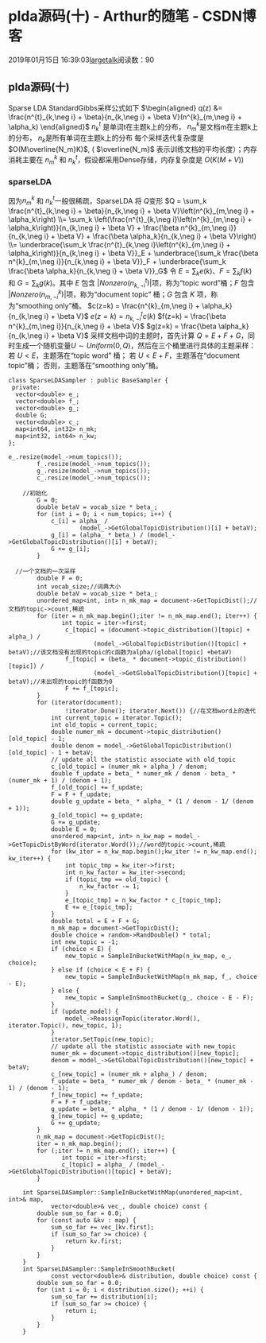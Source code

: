 # plda源码(十) - Arthur的随笔 - CSDN博客
2019年01月15日 16:39:03[largetalk](https://me.csdn.net/largetalk)阅读数：90
## plda源码(十)
Sparse LDA
StandardGibbs采样公式如下
$\begin{aligned} q(z) &= \frac{n^{t}_{k,\neg i} + \beta}{n_{k,\neg i} + \beta V}(n^{k}_{m,\neg i} + \alpha_k) \end{aligned}$
$n^{t}_{k}$ 是单词t在主题k上的分布，  $n^{k}_{m}$是文档m在主题k上的分布， $n_{k}$是所有单词在主题k上的分布
每个采样迭代复杂度是$O(M\overline{N_m}K)$, ( $\overline{N_m}$ 表示训练文档的平均长度）；内存消耗主要在  $n^{k}_{m}$ 和 $n^{t}_{k}$，假设都采用Dense存储，内存复杂度是 $O\left(K(M+V)\right)$
### sparseLDA
因为$n^{k}_{m}$ 和 $n^{t}_{k}$一般很稀疏，SparseLDA 将 $Q$变形
$Q = \sum_k \frac{n^{t}_{k,\neg i} + \beta}{n_{k,\neg i} + \beta V}\left(n^{k}_{m,\neg i} + \alpha_k\right) \\= \sum_k \left(\frac{n^{t}_{k,\neg i}\left(n^{k}_{m,\neg i} + \alpha_k\right)}{n_{k,\neg i} + \beta V} + \frac{\beta n^{k}_{m,\neg i}}{n_{k,\neg i} + \beta V} + \frac{\beta \alpha_k}{n_{k,\neg i} + \beta V}\right) \\= \underbrace{\sum_k \frac{n^{t}_{k,\neg i}\left(n^{k}_{m,\neg i} + \alpha_k\right)}{n_{k,\neg i} + \beta V}}_E + \underbrace{\sum_k \frac{\beta n^{k}_{m,\neg i}}{n_{k,\neg i} + \beta V}}_F + \underbrace{\sum_k \frac{\beta \alpha_k}{n_{k,\neg i} + \beta V}}_G$
令 $E=\sum_k e(k)$、$F=\sum_k f(k)$ 和 $G=\sum_k g(k)$。其中 $E$ 包含 $|Nonzero(n^{t}_{k,\neg i})|$项，称为“topic word”桶；$F$ 包含 $|Nonzero(n^{k}_{m,\neg i})|$项，称为“document topic” 桶；$G$ 包含 $K$ 项，称为“smoothing only”桶。
$c(z=k) = \frac{n^{k}_{m,\neg i} + \alpha_k}{n_{k,\neg i} + \beta V}$
$e(z=k) = n^{t}_{k,\neg i}c(k)$
$f(z=k) = \frac{\beta n^{k}_{m,\neg i}}{n_{k,\neg i} + \beta V}$
$g(z=k) = \frac{\beta \alpha_k}{n_{k,\neg i} + \beta V}$
采样文档中词的主题时，首先计算 $Q=E+F+G$，同时生成一个随机变量$U∼Uniform(0,Q)$，然后在三个桶里进行具体的主题采样：
若 $U<E$，主题落在“topic word” 桶；
若 $U<E+F$，主题落在“document topic”桶；
否则，主题落在“smoothing only”桶。
```
class SparseLDASampler : public BaseSampler {
 private:
  vector<double> e_;
  vector<double> f_;
  vector<double> g_;
  double G;
  vector<double> c_;
  map<int64, int32> n_mk;
  map<int32, int64> n_kw;
};
```
```
e_.resize(model_->num_topics());
        f_.resize(model_->num_topics());
        g_.resize(model_->num_topics());
        c_.resize(model_->num_topics());
    
    //初始化
        G = 0;
        double betaV = vocab_size * beta_;
        for (int i = 0; i < num_topics; i++) {
            c_[i] = alpha_ /
                    (model_->GetGlobalTopicDistribution()[i] + betaV);
            g_[i] = (alpha_ * beta_) / (model_->GetGlobalTopicDistribution()[i] + betaV);
            G += g_[i];
        }
    
  //一个文档的一次采样
        double F = 0;
        int vocab_size;//词典大小
        double betaV = vocab_size * beta_;
        unordered_map<int, int> n_mk_map = document->GetTopicDist();//文档的topic->count,稀疏
        for (iter = n_mk_map.begin();iter != n_mk_map.end(); iter++) {
               int topic = iter->first;
                c_[topic] = (document->topic_distribution()[topic] + alpha_) /
                        (model_->GlobalTopicDistribution()[topic] + betaV);//该文档没有出现的topic的c函数为alpha/(global[topic] +betaV)
                f_[topic] = (beta_ * document->topic_distribution()[topic]) /
                        (model_->GetGlobalTopicDistribution()[topic] + betaV);//未出现的topic的f函数为0
                F += f_[topic];
        }
        for (iterator(document);
                !iterator.Done(); iterator.Next()) {//在文档word上的迭代
            int current_topic = iterator.Topic();
            int old_topic = current_topic;
            double numer_mk = document->topic_distribution()[old_topic] - 1;
            double denom = model_->GetGlobalTopicDistribution()[old_topic] - 1 + betaV;
            // update all the statistic associate with old_topic
            c_[old_topic] = (numer_mk + alpha_) / denom;
            double f_update = beta_ * numer_mk / denom - beta_ * (numer_mk + 1) / (denom + 1);
            f_[old_topic] += f_update;
            F = F + f_update;
            double g_update = beta_ * alpha_ * (1 / denom - 1/ (denom + 1));
            g_[old_topic] += g_update;
            G += g_update;
            double E = 0;
            unordered_map<int, int> n_kw_map = model_->GetTopicDistByWord(iterator.Word());//word的topic->count,稀疏
            for (kw_iter = n_kw_map.begin();kw_iter != n_kw_map.end(); kw_iter++) {
                int topic_tmp = kw_iter->first;
                int n_kw_factor = kw_iter->second;
                if (topic_tmp == old_topic) {
                    n_kw_factor -= 1;
                }
                e_[topic_tmp] = n_kw_factor * c_[topic_tmp];
                E += e_[topic_tmp];
            }
            double total = E + F + G;
            n_mk_map = document->GetTopicDist();
            double choice = random->RandDouble() * total;
            int new_topic = -1;
            if (choice < E) {
                new_topic = SampleInBucketWithMap(n_kw_map, e_, choice);
            } else if (choice < E + F) {
                new_topic = SampleInBucketWithMap(n_mk_map, f_, choice - E);
            } else {
                new_topic = SampleInSmoothBucket(g_, choice - E - F);
            }
            if (update_model) {
                model_->ReassignTopic(iterator.Word(), iterator.Topic(), new_topic, 1);
            }
            iterator.SetTopic(new_topic);
            // update all the statistic associate with new_topic
            numer_mk = document->topic_distribution()[new_topic];
            denom = model_->GetGlobalTopicDistribution()[new_topic] + betaV;
            c_[new_topic] = (numer_mk + alpha_) / denom;
            f_update = beta_ * numer_mk / denom - beta_ * (numer_mk - 1) / (denom - 1);
            f_[new_topic] += f_update;
            F = F + f_update;
            g_update = beta_ * alpha_ * (1 / denom - 1/ (denom - 1));
            g_[new_topic] += g_update;
            G += g_update;
        }
        n_mk_map = document->GetTopicDist();
        iter = n_mk_map.begin();
        for (;iter != n_mk_map.end(); iter++) {
               int topic = iter->first;
               c_[topic] = alpha_ / (model_->GetGlobalTopicDistribution()[topic] + betaV);
        }
    
    int SparseLDASampler::SampleInBucketWithMap(unordered_map<int, int>& map,
            vector<double>& vec_, double choice) const {
        double sum_so_far = 0.0;
        for (const auto &kv : map) {
            sum_so_far += vec_[kv.first];
            if (sum_so_far >= choice) {
                return kv.first;
            }
        }
    }
    int SparseLDASampler::SampleInSmoothBucket(
            const vector<double>& distribution, double choice) const {
        double sum_so_far = 0.0;
        for (int i = 0; i < distribution.size(); ++i) {
            sum_so_far += distribution[i];
            if (sum_so_far >= choice) {
                return i;
            }
        }
    }
```

